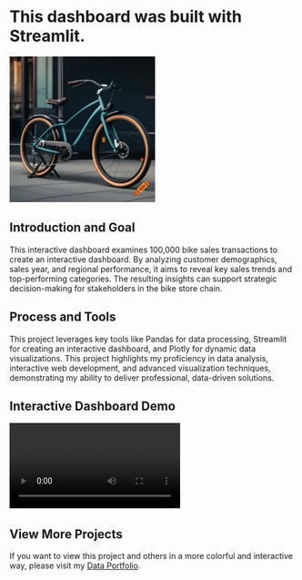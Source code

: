 # This dashboard was built with Streamlit.

![Bike Sales](Bike_Sales.png)

## **Introduction and Goal**

This interactive dashboard examines 100,000 bike sales transactions to create an interactive dashboard. By analyzing customer demographics, sales year, and regional performance, it aims to reveal key sales trends and top-performing categories. The resulting insights can support strategic decision-making for stakeholders in the bike store chain.

## **Process and Tools**

This project leverages key tools like Pandas for data processing, Streamlit for creating an interactive dashboard, and Plotly for dynamic data visualizations. This project highlights my proficiency in data analysis, interactive web development, and advanced visualization techniques, demonstrating my ability to deliver professional, data-driven solutions.

## **Interactive Dashboard Demo**

![Watch the video](Demo.mp4)

## **View More Projects**

If you want to view this project and others in a more colorful and interactive way, please visit my [Data Portfolio](https://evening-colt-8b1.notion.site/f595dd3847084e6bbee23433c7118572?v=24103cd1dfd04f51951c0602ad5aadd5).
